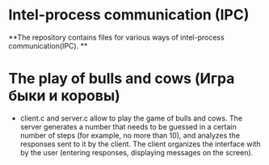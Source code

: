 # Intel-process communication (IPC)
 **The repository contains files for various ways of intel-process communication(IPC). **
# The play of bulls and cows (Игра быки и коровы)
 - client.c and server.c allow to play the game of bulls and cows.
   The server generates a number that needs to be guessed in a certain number of steps (for example,
no more than 10), and analyzes the responses sent to it by the client. The client organizes the interface with
by the user (entering responses, displaying messages on the screen).
